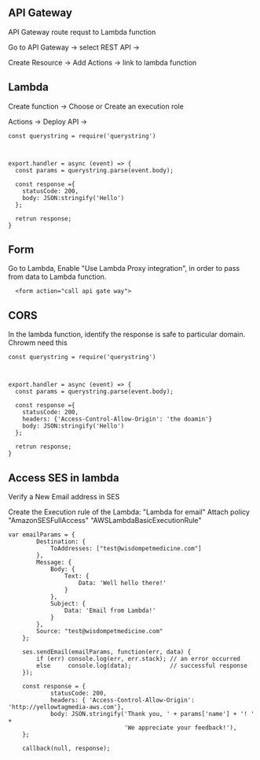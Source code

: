 ## API Gateway
API Gateway route requst to Lambda function

Go to API Gateway -> select REST API ->  

Create Resource -> Add Actions -> link to lambda function


## Lambda
Create function -> Choose or Create an execution role

Actions -> Deploy API ->

```
const querystring = require('querystring')



export.handler = async (event) => {
  const params = querystring.parse(event.body);

  const response ={
    statusCode: 200,
    body: JSON:stringify('Hello')
  };

  retrun response;
}
```
## Form
Go to Lambda, Enable "Use Lambda Proxy integration", in order to pass from data to Lambda function.

```
  <form action="call api gate way">
```


## CORS
In the lambda function, identify the response is safe to particular domain.
Chrowm need this 


```
const querystring = require('querystring')



export.handler = async (event) => {
  const params = querystring.parse(event.body);

  const response ={
    statusCode: 200,
    headers: {'Access-Control-Allow-Origin': 'the doamin'}
    body: JSON:stringify('Hello')
  };

  retrun response;
}
```

## Access SES in lambda
Verify a New Email address in SES

Create the Execution rule of the Lambda: "Lambda for email"
Attach policy "AmazonSESFullAccess" "AWSLambdaBasicExecutionRule"

```
var emailParams = {
        Destination: {
            ToAddresses: ["test@wisdompetmedicine.com"]
        },
        Message: {
            Body: {
                Text: {
                    Data: 'Well hello there!'
                }
            },
            Subject: {
                Data: 'Email from Lambda!'
            }
        },
        Source: "test@wisdompetmedicine.com"
    };
    
    ses.sendEmail(emailParams, function(err, data) {
        if (err) console.log(err, err.stack); // an error occurred
        else     console.log(data);           // successful response
    });
    
    const response = {
            statusCode: 200,
            headers: { 'Access-Control-Allow-Origin': 'http://yellowtagmedia-aws.com'},
            body: JSON.stringify('Thank you, ' + params['name'] + '! ' +
                                 'We appreciate your feedback!'),
    };
    
    callback(null, response);
```








